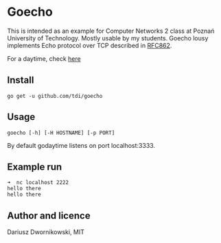 # Goecho

This is intended as an example for Computer Networks 2 class at Poznań University of Technology. Mostly usable by my students. Goecho lousy implements Echo protocol over TCP described in [RFC862](https://tools.ietf.org/html/rfc862).

For a daytime, check [here](https://github.com/tdi/godaytime/)

## Install

```
go get -u github.com/tdi/goecho
```

## Usage 
```
goecho [-h] [-H HOSTNAME] [-p PORT]
```

By default godaytime listens on port localhost:3333. 

## Example run 

```
➜  nc localhost 2222
hello there
hello there
```

## Author and licence

Dariusz Dwornikowski, MIT 